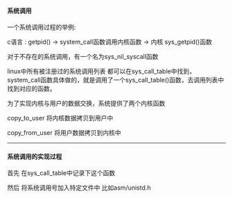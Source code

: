 #### 系统调用

一个系统调用过程的举例:

c语言 : getpid() -> system_call函数调用内核函数 -> 内核 sys_getpid()函数 

对于不存在的系统调用，有一个名为sys_nil_syscall函数

linux中所有被注册过的系统调用列表 都可以在sys_call_table中找到，system_call函数具体做的，就是调用了一个sys_call_table()函数，去调用列表中找到对应的函数。

为了实现内核与用户的数据交换，系统提供了两个内核函数

copy_to_user 将内核数据拷贝到用户中

copy_from_user 将用户数据拷贝到内核中

---

#### 系统调用的实现过程

首先 在sys_call_table中记录下这个函数

然后 将系统调用号加入特定文件中 比如asm/unistd.h

